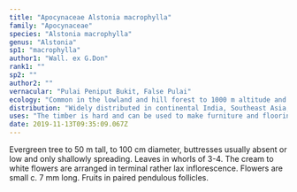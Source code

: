 ```yaml
---
title: "Apocynaceae Alstonia macrophylla"
family: "Apocynaceae"
species: "Alstonia macrophylla"
genus: "Alstonia"
sp1: "macrophylla"
author1: "Wall. ex G.Don"
rank1: ""
sp2: ""
author2: ""
vernacular: "Pulai Peniput Bukit, False Pulai"
ecology: "Common in the lowland and hill forest to 1000 m altitude and in secondary forest."
distribution: "Widely distributed in continental India, Southeast Asia, southern China."
uses: "The timber is hard and can be used to make furniture and flooring."
date: 2019-11-13T09:35:09.067Z
---
```

Evergreen tree to 50 m tall, to 100 cm diameter, buttresses usually absent or low and only shallowly spreading. Leaves in whorls of 3-4. The cream to white flowers are arranged in terminal rather lax inflorescence. Flowers are small c. 7 mm long. Fruits in paired pendulous follicles.